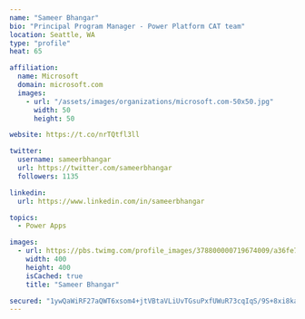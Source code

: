```yaml
---
name: "Sameer Bhangar"
bio: "Principal Program Manager - Power Platform CAT team"
location: Seattle, WA
type: "profile"
heat: 65

affiliation:
  name: Microsoft
  domain: microsoft.com
  images:
    - url: "/assets/images/organizations/microsoft.com-50x50.jpg"
      width: 50
      height: 50

website: https://t.co/nrTQtfl3ll

twitter:
  username: sameerbhangar
  url: https://twitter.com/sameerbhangar
  followers: 1135

linkedin:
  url: https://www.linkedin.com/in/sameerbhangar

topics:
  - Power Apps

images:
  - url: https://pbs.twimg.com/profile_images/378800000719674009/a36fe7ddfab1778b76e5793772e43798_400x400.jpeg
    width: 400
    height: 400
    isCached: true
    title: "Sameer Bhangar"

secured: "1ywQaWiRF27aQWT6xsom4+jtVBtaVLiUvTGsuPxfUWuR73cqIqS/9S+8xi8kaxibQWwKtMYWOad842+9VMw9jhpgd7gKmZSUXWi+EUO1nTyNIjednL0rtPlKa3/BK/4VROPVroeeQeuRrT7NbC6S8SnE9SIbaA1hf/5zsWzM+2vtc5tuPnD7oYcuOqIvtc9aTAl1wXbLaFeB4ylO+5ls4QfDR08+PNkU3TKfMuVGF2TaZL+sl81s8u2bsuhU9VWPCMPv3AyYSGeRAmQznDT0rC5doOpVpBUSZx4dX1b8YuG09YviJBS2v363PulzUISahXqPDIiyOmHmgXlr8oznt+r6XsJyWeXKRjhSsiQfRrgu0OJzP7DsEEE6tTO8kcVq7bUWingMh+mUN/PHTAGjecXA+ZCaVyV3RT1rTDsgfeo=;gYYtqhTmLLtSRZsn2ZhL3Q=="
---
```


